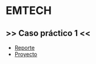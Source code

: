 # EMTECH

## >> Caso práctico 1 <<

- [Reporte](https://github.com/xthaliax/EMTECH/blob/main/REPORTE-01-RUIZ-THAL%C3%8DA%20.pdf)
- [Proyecto](https://github.com/xthaliax/EMTECH/blob/main/PROYECTO-01-RUIZ-THAL%C3%8DA.py)
